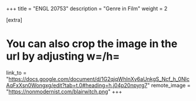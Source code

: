 +++
title = "ENGL 20753"
description = "Genre in Film"
weight = 2

[extra]
# You can also crop the image in the url by adjusting w=/h=
link_to = "https://docs.google.com/document/d/1G2qjqWhInXy6aUnkgS_Ncf_h_0NIcAqFxXsn0Wongxg/edit?tab=t.0#heading=h.j04p20npyrg7"
remote_image = "https://nonmodernist.com/blairwitch.png"
+++
